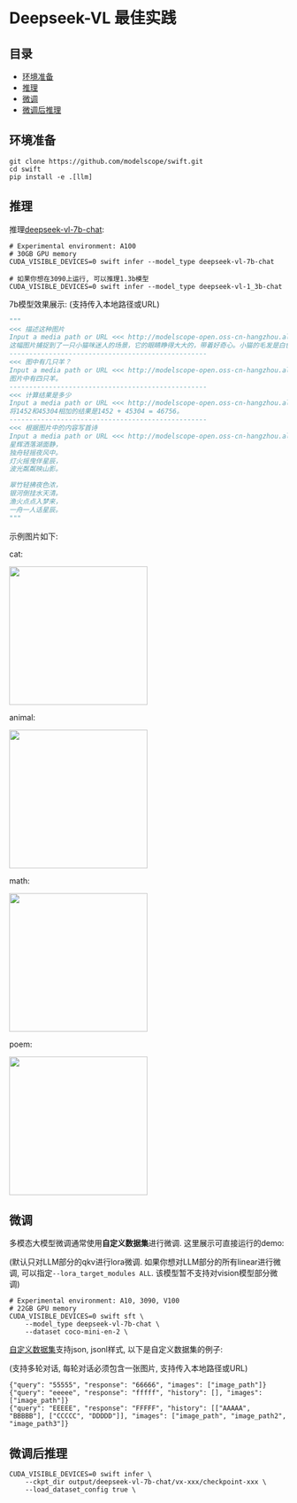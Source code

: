 
# Deepseek-VL 最佳实践

## 目录
- [环境准备](#环境准备)
- [推理](#推理)
- [微调](#微调)
- [微调后推理](#微调后推理)


## 环境准备
```shell
git clone https://github.com/modelscope/swift.git
cd swift
pip install -e .[llm]
```

## 推理

推理[deepseek-vl-7b-chat](https://www.modelscope.cn/models/deepseek-ai/deepseek-vl-7b-chat/summary):

```shell
# Experimental environment: A100
# 30GB GPU memory
CUDA_VISIBLE_DEVICES=0 swift infer --model_type deepseek-vl-7b-chat

# 如果你想在3090上运行, 可以推理1.3b模型
CUDA_VISIBLE_DEVICES=0 swift infer --model_type deepseek-vl-1_3b-chat
```

7b模型效果展示: (支持传入本地路径或URL)
```python
"""
<<< 描述这种图片
Input a media path or URL <<< http://modelscope-open.oss-cn-hangzhou.aliyuncs.com/images/cat.png
这幅图片捕捉到了一只小猫咪迷人的场景，它的眼睛睁得大大的，带着好奇心。小猫的毛发是白色和灰色的混合，给它一种几乎是空灵的外观。它的耳朵尖尖的，警觉地向上指，而它的鼻子是柔和的粉红色。小猫的眼睛是醒目的蓝色，充满了天真和好奇。小猫舒适地坐在一块白色的布料上，与它的灰色和白色毛发形成了美丽的对比。背景模糊，使人们的焦点集中在小猫的脸上，突出了它特征的精细细节。这幅图片散发出一种温暖和柔软的感觉，捕捉到了小猫的纯真和魅力。
--------------------------------------------------
<<< 图中有几只羊？
Input a media path or URL <<< http://modelscope-open.oss-cn-hangzhou.aliyuncs.com/images/animal.png
图片中有四只羊。
--------------------------------------------------
<<< 计算结果是多少
Input a media path or URL <<< http://modelscope-open.oss-cn-hangzhou.aliyuncs.com/images/math.png
将1452和45304相加的结果是1452 + 45304 = 46756。
--------------------------------------------------
<<< 根据图片中的内容写首诗
Input a media path or URL <<< http://modelscope-open.oss-cn-hangzhou.aliyuncs.com/images/poem.png
星辉洒落湖面静，
独舟轻摇夜风中。
灯火摇曳伴星辰，
波光粼粼映山影。

翠竹轻拂夜色浓，
银河倒挂水天清。
渔火点点入梦来，
一舟一人话星辰。
"""
```

示例图片如下:

cat:

<img src="http://modelscope-open.oss-cn-hangzhou.aliyuncs.com/images/cat.png" width="250" style="display: inline-block;">

animal:

<img src="http://modelscope-open.oss-cn-hangzhou.aliyuncs.com/images/animal.png" width="250" style="display: inline-block;">

math:

<img src="http://modelscope-open.oss-cn-hangzhou.aliyuncs.com/images/math.png" width="250" style="display: inline-block;">

poem:

<img src="http://modelscope-open.oss-cn-hangzhou.aliyuncs.com/images/poem.png" width="250" style="display: inline-block;">


## 微调
多模态大模型微调通常使用**自定义数据集**进行微调. 这里展示可直接运行的demo:

(默认只对LLM部分的qkv进行lora微调. 如果你想对LLM部分的所有linear进行微调, 可以指定`--lora_target_modules ALL`. 该模型暂不支持对vision模型部分微调)
```shell
# Experimental environment: A10, 3090, V100
# 22GB GPU memory
CUDA_VISIBLE_DEVICES=0 swift sft \
    --model_type deepseek-vl-7b-chat \
    --dataset coco-mini-en-2 \
```

[自定义数据集](../LLM/自定义与拓展.md#-推荐命令行参数的形式)支持json, jsonl样式, 以下是自定义数据集的例子:

(支持多轮对话, 每轮对话必须包含一张图片, 支持传入本地路径或URL)

```jsonl
{"query": "55555", "response": "66666", "images": ["image_path"]}
{"query": "eeeee", "response": "fffff", "history": [], "images": ["image_path"]}
{"query": "EEEEE", "response": "FFFFF", "history": [["AAAAA", "BBBBB"], ["CCCCC", "DDDDD"]], "images": ["image_path", "image_path2", "image_path3"]}
```


## 微调后推理

```shell
CUDA_VISIBLE_DEVICES=0 swift infer \
    --ckpt_dir output/deepseek-vl-7b-chat/vx-xxx/checkpoint-xxx \
    --load_dataset_config true \
```
